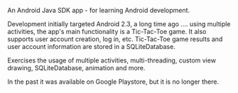 An Android Java SDK app - for learning Android development. 

Development initially targeted Android 2.3, a long time ago .... using multiple activities, the app's main functionality is a Tic-Tac-Toe game. It also supports user account creation, log in, etc. Tic-Tac-Toe game results and user account information are stored in a SQLiteDatabase.

Exercises the usage of multiple activities, multi-threading, custom view drawing, SQLiteDatabase, animation and more.

In the past it was available on Google Playstore, but it is no longer there. 
